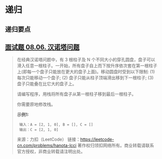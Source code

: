 # 递归

## 递归要点

## [面试题 08.06. 汉诺塔问题](https://leetcode-cn.com/problems/hanota-lcci/)

> 在经典汉诺塔问题中，有 3 根柱子及 N 个不同大小的穿孔圆盘，盘子可以滑入任意一根柱子。一开始，所有盘子自上而下按升序依次套在第一根柱子上(即每一个盘子只能放在更大的盘子上面)。移动圆盘时受到以下限制:
> (1) 每次只能移动一个盘子;
> (2) 盘子只能从柱子顶端滑出移到下一根柱子;
> (3) 盘子只能叠在比它大的盘子上。
>
> 请编写程序，用栈将所有盘子从第一根柱子移到最后一根柱子。
>
> 你需要原地修改栈。
>
> **示例1:**
>
> ```
>  输入：A = [2, 1, 0], B = [], C = []
>  输出：C = [2, 1, 0]
> ```
>
> 来源：力扣（LeetCode）
> 链接：https://leetcode-cn.com/problems/hanota-lcci
> 著作权归领扣网络所有。商业转载请联系官方授权，非商业转载请注明出处。

